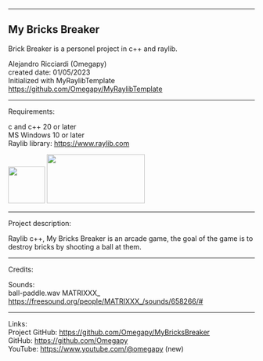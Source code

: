 -----------------------------------------------------------------------------------------------------------------------------
My Bricks Breaker
-----------------------------------------------------------------------------------------------------------------------------

 Brick Breaker is a personel project in c++ and raylib.  

 Alejandro Ricciardi (Omegapy)  
 created date: 01/05/2023  
 Initialized with MyRaylibTemplate  
 https://github.com/Omegapy/MyRaylibTemplate

-----------------------------------------------------------------------------------------------------------------------------
Requirements:  

 c and c++ 20 or later  
 MS Windows 10 or later  
 Raylib library: https://www.raylib.com  
 
 <p align="left">
  <img width="75" height="75" src="https://user-images.githubusercontent.com/121726699/215234958-2659b12a-4181-4f6b-a757-3e868244192e.png">
  <img width="200" height="100" src="https://user-images.githubusercontent.com/121726699/215234968-9f5961e4-8ca0-4f4e-acdc-53c1817547dd.png">
</p>

-----------------------------------------------------------------------------------------------------------------------------
Project description:

 Raylib c++, My Bricks Breaker is an arcade game, the goal of the game is to destroy bricks by shooting a ball at them.

-----------------------------------------------------------------------------------------------------------------------------
Credits:

  Sounds:     
  ball-paddle.wav     MATRIXXX_     https://freesound.org/people/MATRIXXX_/sounds/658266/#

-----------------------------------------------------------------------------------------------------------------------------

Links:  
 Project GitHub: https://github.com/Omegapy/MyBricksBreaker  
 GitHub: https://github.com/Omegapy  
 YouTube: https://www.youtube.com/@omegapy (new)  

